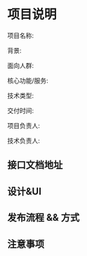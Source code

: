 # 项目说明

项目名称:

背景:

面向人群:

核心功能/服务:

技术类型:

交付时间:

项目负责人:

技术负责人:

## 接口文档地址

## 设计&UI

## 发布流程 && 方式

## 注意事项
